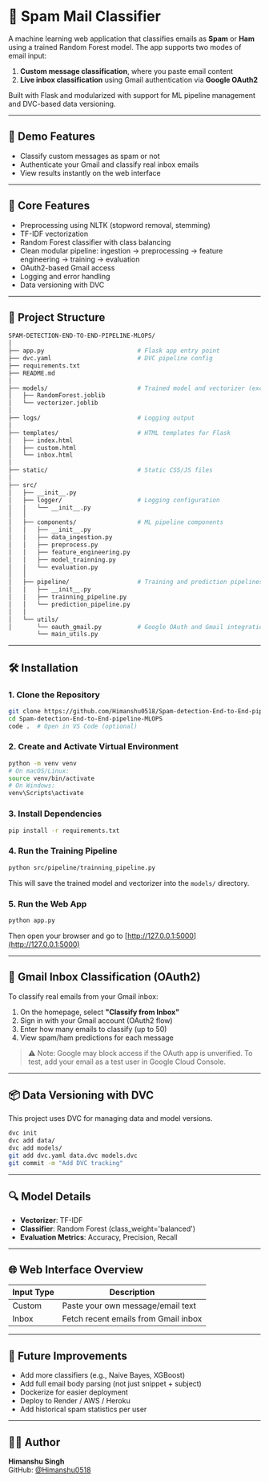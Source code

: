 # 📧 Spam Mail Classifier

A machine learning web application that classifies emails as **Spam** or **Ham** using a trained Random Forest model. The app supports two modes of email input:  
1. **Custom message classification**, where you paste email content  
2. **Live inbox classification** using Gmail authentication via **Google OAuth2**

Built with Flask and modularized with support for ML pipeline management and DVC-based data versioning.

---

## 🚀 Demo Features

-  Classify custom messages as spam or not  
-  Authenticate your Gmail and classify real inbox emails  
-  View results instantly on the web interface  

---

## 🧠 Core Features

-  Preprocessing using NLTK (stopword removal, stemming)  
-  TF-IDF vectorization  
-  Random Forest classifier with class balancing  
-  Clean modular pipeline: ingestion → preprocessing → feature engineering → training → evaluation  
-  OAuth2-based Gmail access  
-  Logging and error handling  
-  Data versioning with DVC

---

## 📁 Project Structure

```bash
SPAM-DETECTION-END-TO-END-PIPELINE-MLOPS/
│
├── app.py                          # Flask app entry point
├── dvc.yaml                        # DVC pipeline config
├── requirements.txt
├── README.md
│
├── models/                         # Trained model and vectorizer (excluded from Git)
│   ├── RandomForest.joblib
│   └── vectorizer.joblib
│
├── logs/                           # Logging output
│
├── templates/                      # HTML templates for Flask
│   ├── index.html
│   ├── custom.html
│   └── inbox.html
│
├── static/                         # Static CSS/JS files
│
├── src/
│   ├── __init__.py
│   ├── logger/                     # Logging configuration
│   │   └── __init__.py
│   │
│   ├── components/                 # ML pipeline components
│   │   ├── __init__.py
│   │   ├── data_ingestion.py
│   │   ├── preprocess.py
│   │   ├── feature_engineering.py
│   │   ├── model_trainning.py
│   │   └── evaluation.py
│   │
│   ├── pipeline/                   # Training and prediction pipelines
│   │   ├── __init__.py
│   │   ├── trainning_pipeline.py
│   │   └── prediction_pipeline.py
│   │
│   └── utils/
│       └── oauth_gmail.py          # Google OAuth and Gmail integration
        └── main_utils.py
```

---

## 🛠️ Installation

### 1. Clone the Repository

```bash
git clone https://github.com/Himanshu0518/Spam-detection-End-to-End-pipeline-MLOPS.git
cd Spam-detection-End-to-End-pipeline-MLOPS
code .  # Open in VS Code (optional)
```

### 2. Create and Activate Virtual Environment

```bash
python -m venv venv
# On macOS/Linux:
source venv/bin/activate
# On Windows:
venv\Scripts\activate
```

### 3. Install Dependencies

```bash
pip install -r requirements.txt
```

### 4. Run the Training Pipeline

```bash
python src/pipeline/trainning_pipeline.py
```

This will save the trained model and vectorizer into the `models/` directory.

### 5. Run the Web App

```bash
python app.py
```

Then open your browser and go to [http://127.0.0.1:5000](http://127.0.0.1:5000)

---

## 🔐 Gmail Inbox Classification (OAuth2)

To classify real emails from your Gmail inbox:

1. On the homepage, select **"Classify from Inbox"**
2. Sign in with your Gmail account (OAuth2 flow)
3. Enter how many emails to classify (up to 50)
4. View spam/ham predictions for each message

> ⚠️ Note: Google may block access if the OAuth app is unverified. To test, add your email as a test user in Google Cloud Console.

---

## 📦 Data Versioning with DVC

This project uses DVC for managing data and model versions.

```bash
dvc init
dvc add data/
dvc add models/
git add dvc.yaml data.dvc models.dvc
git commit -m "Add DVC tracking"
```

---

## 🔍 Model Details

- **Vectorizer**: TF-IDF  
- **Classifier**: Random Forest (class_weight='balanced')  
- **Evaluation Metrics**: Accuracy, Precision, Recall  

---

## 🌐 Web Interface Overview

| Input Type | Description                         |
|------------|-------------------------------------|
| Custom     | Paste your own message/email text   |
| Inbox      | Fetch recent emails from Gmail inbox |

---

## 📌 Future Improvements

- Add more classifiers (e.g., Naive Bayes, XGBoost)  
- Add full email body parsing (not just snippet + subject)  
- Dockerize for easier deployment  
- Deploy to Render / AWS / Heroku  
- Add historical spam statistics per user  

---

## 👨‍💻 Author

**Himanshu Singh**  
GitHub: [@Himanshu0518](https://github.com/Himanshu0518)